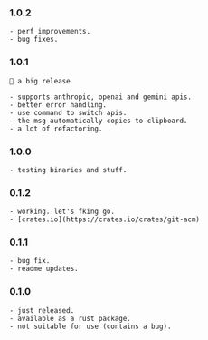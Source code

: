 ### 1.0.2

    - perf improvements.
    - bug fixes.

### 1.0.1

    📍 a big release

    - supports anthropic, openai and gemini apis.
    - better error handling.
    - use command to switch apis.
    - the msg automatically copies to clipboard.
    - a lot of refactoring.

### 1.0.0

    - testing binaries and stuff.

### 0.1.2

    - working. let's fking go.
    - [crates.io](https://crates.io/crates/git-acm)

### 0.1.1

    - bug fix.
    - readme updates.

### 0.1.0

    - just released.
    - available as a rust package.
    - not suitable for use (contains a bug).
